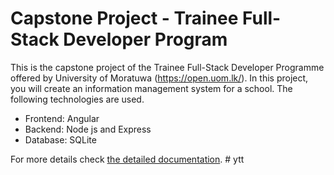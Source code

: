 # Capstone Project - Trainee Full-Stack Developer Program

This is the capstone project of the Trainee Full-Stack Developer Programme offered by University of Moratuwa (https://open.uom.lk/). In this project, you will create an information management system for a school. The following technologies are used.

- Frontend: Angular
- Backend: Node js and Express
- Database: SQLite

For more details check [the detailed documentation](/docs/README.md).
#   y t t  
 